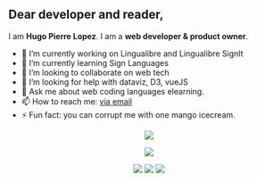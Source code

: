 ## Dear developer and reader,

I am **Hugo Pierre Lopez**. I am a **web developer & product owner**.

- 🔭 I’m currently working on Lingualibre and Lingualibre SignIt
- 🌱 I’m currently learning Sign Languages
- 👯 I’m looking to collaborate on web tech
- 🤔 I’m looking for help with dataviz, D3, vueJS
- 💬 Ask me about web coding languages elearning.
- 📫 How to reach me: [via email](https://meta.wikimedia.org/wiki/Special:EmailUser/Yug)
- ⚡ Fun fact: you can corrupt me with one mango icecream.

<p align="center">
  <img src="images/userstats.svg" />
</p>

<p align="center">
  <img src="https://streak-stats.demolab.com?user=hugolpz" />
</p>

<p align="center">
  <img src="http://github-profile-summary-cards.vercel.app/api/cards/repos-per-language?username=hugolpz&theme=default" />
  <img src="http://github-profile-summary-cards.vercel.app/api/cards/most-commit-language?username=hugolpz&theme=default" />
  <img src="http://github-profile-summary-cards.vercel.app/api/cards/productive-time?username=hugolpz&theme=default&utcOffset=1" />
 </p>
